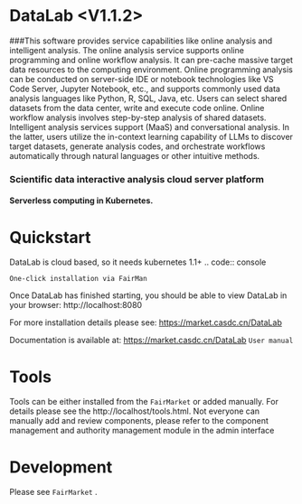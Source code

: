 DataLab <V1.1.2>
=====
###This software provides service capabilities like online analysis and intelligent analysis. The online analysis service supports online programming and online workflow analysis. It can pre-cache massive target data resources to the computing environment. Online programming analysis can be conducted on server-side IDE or notebook technologies like VS Code Server, Jupyter Notebook, etc., and supports commonly used data analysis languages like Python, R, SQL, Java, etc. Users can select shared datasets from the data center, write and execute code online. Online workflow analysis involves step-by-step analysis of shared datasets. Intelligent analysis services support  (MaaS) and conversational analysis. In the latter, users utilize the in-context learning capability of LLMs to discover target datasets, generate analysis codes, and orchestrate workflows automatically through natural languages or other intuitive methods.
### Scientific data interactive analysis cloud server platform
#### Serverless computing in Kubernetes.


Quickstart
=============================

DataLab is cloud based, so it needs kubernetes 1.1+
.. code:: console

    One-click installation via FairMan
Once DataLab has finished starting, 
you should be able to view DataLab in your browser: http://localhost:8080

For more installation details please see: https://market.casdc.cn/DataLab

Documentation is available at: https://market.casdc.cn/DataLab `User manual`

Tools
=====

Tools can be either installed from the `FairMarket` or added manually.
For details please see the http://localhost/tools.html.
Not everyone can manually add and review components,
please refer to the component management and authority management module in the admin interface


Development
=============================
Please see `FairMarket` .

